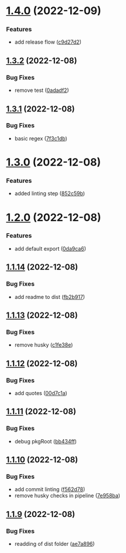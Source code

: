 # [1.4.0](https://github.com/DParfitt/rollup-plugin-use-client/compare/v1.3.2...v1.4.0) (2022-12-09)


### Features

* add release flow ([c9d27d2](https://github.com/DParfitt/rollup-plugin-use-client/commit/c9d27d2934f5dba3da4b4bbd5380dcbf6b90d966))

## [1.3.2](https://github.com/DParfitt/rollup-plugin-use-client/compare/v1.3.1...v1.3.2) (2022-12-08)


### Bug Fixes

* remove test ([0adadf2](https://github.com/DParfitt/rollup-plugin-use-client/commit/0adadf2dbd85239466793d2d6e526a6eb8dcb353))

## [1.3.1](https://github.com/DParfitt/rollup-plugin-use-client/compare/v1.3.0...v1.3.1) (2022-12-08)


### Bug Fixes

* basic regex ([7f3c1db](https://github.com/DParfitt/rollup-plugin-use-client/commit/7f3c1db046762a92af088f8084fddb963eb41e54))

# [1.3.0](https://github.com/DParfitt/rollup-plugin-use-client/compare/v1.2.0...v1.3.0) (2022-12-08)


### Features

* added linting step ([852c59b](https://github.com/DParfitt/rollup-plugin-use-client/commit/852c59b554c78529273e8be8040413fb4f16ff2f))

# [1.2.0](https://github.com/DParfitt/rollup-plugin-use-client/compare/v1.1.14...v1.2.0) (2022-12-08)


### Features

* add default export ([0da9ca6](https://github.com/DParfitt/rollup-plugin-use-client/commit/0da9ca64f647127158fa72618a33a645e6eb6faf))

## [1.1.14](https://github.com/DParfitt/rollup-plugin-use-client/compare/v1.1.13...v1.1.14) (2022-12-08)


### Bug Fixes

* add readme to dist ([fb2b917](https://github.com/DParfitt/rollup-plugin-use-client/commit/fb2b91760a1139d2923ececf7c2416e109059727))

## [1.1.13](https://github.com/DParfitt/rollup-plugin-use-client/compare/v1.1.12...v1.1.13) (2022-12-08)


### Bug Fixes

* remove husky ([c1fe38e](https://github.com/DParfitt/rollup-plugin-use-client/commit/c1fe38e1cf594892c7a1532dd6970b954dbb2859))

## [1.1.12](https://github.com/DParfitt/rollup-plugin-use-client/compare/v1.1.11...v1.1.12) (2022-12-08)


### Bug Fixes

* add quotes ([00d7c1a](https://github.com/DParfitt/rollup-plugin-use-client/commit/00d7c1a6d742d4d55a0cad269f99c85439b6239c))

## [1.1.11](https://github.com/DParfitt/rollup-plugin-use-client/compare/v1.1.10...v1.1.11) (2022-12-08)


### Bug Fixes

* debug pkgRoot ([bb434ff](https://github.com/DParfitt/rollup-plugin-use-client/commit/bb434ff632dc4f33cd893219eaa7aedfa683330e))

## [1.1.10](https://github.com/DParfitt/rollup-plugin-use-client/compare/v1.1.9...v1.1.10) (2022-12-08)


### Bug Fixes

* add commit linting ([f562d78](https://github.com/DParfitt/rollup-plugin-use-client/commit/f562d78af0c677eb0597ad4a778636f3ea3b9270))
* remove husky checks in pipeline ([7e958ba](https://github.com/DParfitt/rollup-plugin-use-client/commit/7e958badc34359477a51b5fa46098aa3984127e2))

## [1.1.9](https://github.com/DParfitt/rollup-plugin-use-client/compare/v1.1.8...v1.1.9) (2022-12-08)


### Bug Fixes

* readding of dist folder ([ae7a896](https://github.com/DParfitt/rollup-plugin-use-client/commit/ae7a896c065e518696ad5d3a4d650aee91f0569a))
